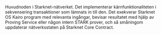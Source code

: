 Huvudnoden i Starknet-nätverket. Det implementerar kärnfunktionaliteten i sekvensering transaktioner som lämnats in till den. Det exekverar Starknet OS Kairo program med relevanta ingångar, bevisar resultatet med hjälp av Proving Service eller någon intern STARK prover, och så småningom uppdaterar nätverksstaten på Starknet Core Contract.